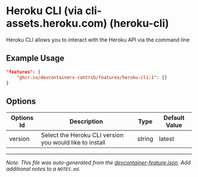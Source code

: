 

# Heroku CLI (via cli-assets.heroku.com) (heroku-cli)

Heroku CLI allows you to interact with the Heroku API via the command line

## Example Usage

```json
"features": {
    "ghcr.io/devcontainers-contrib/features/heroku-cli:1": {}
}
```

## Options

| Options Id | Description | Type | Default Value |
|-----|-----|-----|-----|
| version | Select the Heroku CLI version you would like to install | string | latest |



---

_Note: This file was auto-generated from the [devcontainer-feature.json](https://github.com/devcontainers-contrib/features/blob/main/src/heroku-cli/devcontainer-feature.json).  Add additional notes to a `NOTES.md`._
